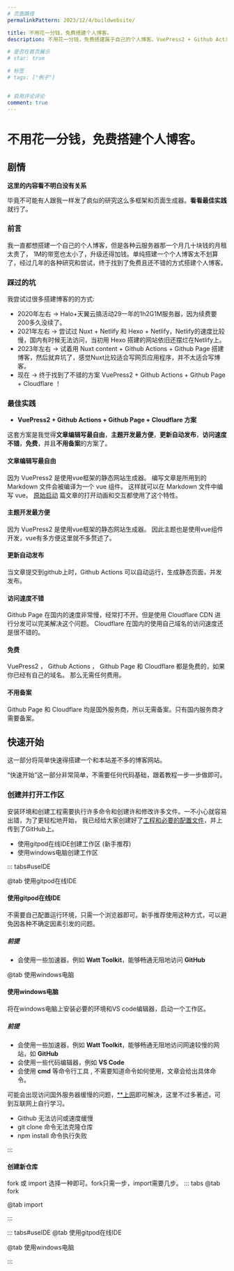 ```yaml
---
# 页面路径
permalinkPattern: 2023/12/4/buildwebsite/

title: 不用花一分钱，免费搭建个人博客。
description: 不用花一分钱，免费搭建属于自己的个人博客。VuePress2 + Github Actions + Github Page + Cloudflare。访问速度快，自定义性强，扩展性好，轻松实现复杂功能。

# 是否在首页展示
# star: true

# 标签
# tags: ["例子"]


# 启用评论评论
comment: true
---
```


# 不用花一分钱，免费搭建个人博客。

## 剧情
**这里的内容看不明白没有关系**

毕竟不可能有人跟我一样发了疯似的研究这么多框架和页面生成器。**看看最佳实践**就行了。

### 前言
我一直都想搭建一个自己的个人博客，但是各种云服务器那一个月几十块钱的月租太贵了，
1M的带宽也太小了，升级还得加钱。单纯搭建一个个人博客太不划算了，经过几年的各种研究和尝试，终于找到了免费且还不错的方式搭建个人博客。

### 踩过的坑
我尝试过很多搭建博客的的方式:
- 2020年左右 -> Halo+天翼云搞活动29一年的1h2G1M服务器，因为续费要200多久没续了。
- 2021年左右 -> 尝试过 Nuxt + Netlify 和 Hexo + Netlify，Netlify的速度比较慢，国内有时候无法访问，当初用 Hexo 搭建的网站依旧还摆烂在Netlify上。
- 2023年左右 -> 试着用 Nuxt content + Github Actions + Github Page 搭建博客，然后就弃坑了，感觉Nuxt比较适合写网页应用程序，并不太适合写博客。
- 现在 -> 终于找到了不错的方案 VuePress2 + Github Actions + Github Page + Cloudflare ！

### 最佳实践
-  **VuePress2 + Github Actions + Github Page + Cloudflare 方案**

这套方案是我觉得**文章编辑写最自由**，**主题开发最方便**，**更新自动发布**，**访问速度不错**，**免费**，并且**不用备案**的方案了。


#### 文章编辑写最自由
因为 VuePress2 是使用vue框架的静态网站生成器。
编写文章是所用到的 Markdown 文件会被编译为一个 vue 组件。
这样就可以在 Markdown 文件中编写 vue。 [原始启动](../3-css原神启动效果/原神启动.md)
篇文章的打开动画和交互都使用了这个特性。

#### 主题开发最方便
因为 VuePress2 是使用vue框架的静态网站生成器。
因此主题也是使用vue组件开发，vue有多方便这里就不多赘述了。

#### 更新自动发布
当文章提交到github上时，Github Actions 可以自动运行，生成静态页面，并发发布。

#### 访问速度不错
Github Page 在国内的速度非常慢，经常打不开。但是使用 Cloudflare CDN 进行分发可以完美解决这个问题。
Cloudflare 在国内的使用自己域名的访问速度还是很不错的。

#### 免费
VuePress2 ， Github Actions ， Github Page 和 Cloudflare 都是免费的，如果你已经有自己的域名。
那么无需任何费用。

#### 不用备案
Github Page 和 Cloudflare 均是国外服务商，所以无需备案。只有国内服务商才需要备案。

## 快速开始
这一部分将简单快速得搭建一个和本站差不多的博客网站。

<Tips title="小提示">“快速开始”这一部分非常简单，不需要任何代码基础，跟着教程一步一步做即可。</Tips>

### 创建并打开工作区
安装环境和创建工程需要执行许多命令和创建许和修改许多文件。一不小心就容易出错，为了更轻松地开始，
我已经给大家创建好了[工程和必要的配置文件](https://github.com/jianjianai/VuePress2-GithubActions-GithubPage)，并上传到了GitHub上。

- 使用gitpod在线IDE创建工作区 (新手推荐)
- 使用windows电脑创建工作区


::: tabs#useIDE

@tab 使用gitpod在线IDE
#### 使用gitpod在线IDE
不需要自己配置运行环境，只需一个浏览器即可。新手推荐使用这种方式，可以避免因各种不确定因素引发的问题。

##### 前提
- 会使用一些加速器，例如 **Watt Toolkit**，能够畅通无阻地访问 **GitHub**



@tab 使用windows电脑
#### 使用windows电脑
将在windows电脑上安装必要的环境和VS code编辑器，启动一个工作区。

##### 前提
- 会使用一些加速器，例如 **Watt Toolkit**，能够畅通无阻地访问网速较慢的网站，如 **GitHub**
- 会使用一些代码编辑器，例如 **VS Code**
- 会使用 **cmd** 等命令行工具 , 不需要知道命令如何使用，文章会给出具体命令。

<Tips title="意外情况" color="orange">

可能会出现访问国外服务器缓慢的问题，[**上网](https://cn.bing.com/search?q=%E7%A7%91%E5%AD%A6%E4%B8%8A%E7%BD%91%E6%96%B9%E6%B3%95)即可解决，这里不过多著述，可到互联网上自行学习。
- Github 无法访问或速度缓慢
- git clone 命令无法克隆仓库
- npm install 命令执行失败

</Tips>

:::


#### 创建新仓库

fork 或 import 选择一种即可。fork只需一步，import需要几步。
::: tabs
@tab fork

@tab import


:::


::: tabs#useIDE
@tab 使用gitpod在线IDE

@tab 使用windows电脑

:::


